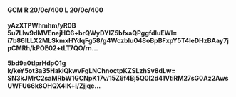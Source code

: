 #### GCM R 20/0c/400 L 20/0c/400
**yAzXTPWhmhm/yR0B**<br/>**5u7Llw9dMVEnejHC6+brQWyDYIZ5bfxaQPggfdluEWI=**<br/>**i7b86lLLX2MLSkmxHYdqFg58/g4WczbIu048oBpBFxpY5T4leDHzBAay7jpCMRh/kPOE02+tLT7QO/rn...**<br/><br/>
**5bd9a0tlprHdpO1g**<br/>**k/keY5ot3a35HakiQkwvFgLNChnoctpKZSLzhSv8dLw=**<br/>**SN3kJMrC2saMRbW1GCNpK17v/15Z6f4Bj5Q0l2d41VtiRM27sG0Az2AwsUWFU66k8OHQX4IK+i/Zjjqe...**